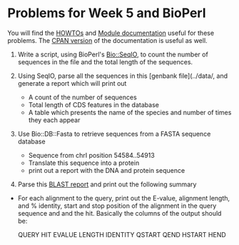 Problems for Week 5 and BioPerl
===============================

You will find the [HOWTOs](http://www.bioperl.org/wiki/HOWTOs) and [Module documentation](http://doc.bioperl.org/bioperl-live/) useful for these problems. The [CPAN version](http://search.cpan.org/~cjfields/BioPerl-1.6.901/) of the documentation is useful as well.

1. Write a script, using BioPerl's [Bio::SeqIO](http://search.cpan.org/~cjfields/BioPerl-1.6.901/Bio/SeqIO.pm), to count the number of sequences in the file and the total length of the sequences. 

2. Using SeqIO, parse all the sequences in this [genbank file](../data/, and generate a report which will print out
    * A count of the number of sequences
    * Total length of CDS features in the database
    * A table which presents the name of the species and number of times they each appear 

3. Use Bio::DB::Fasta to retrieve sequences from a FASTA sequence database

   * Sequence from chrI position 54584..54913
   * Translate this sequence into a protein
   * print out a report with the DNA and protein sequence

4. Parse this [BLAST report](../data/actin-vs-basidio.BLASTP) and print out the following summary

  * For each alignment to the query, print out the E-value, alignment length, and % identity,
    start and stop position of the alignment in the query sequence and and the hit.
    Basically the columns of the output should be:

    QUERY HIT EVALUE LENGTH IDENTITY QSTART QEND HSTART HEND
       

 
